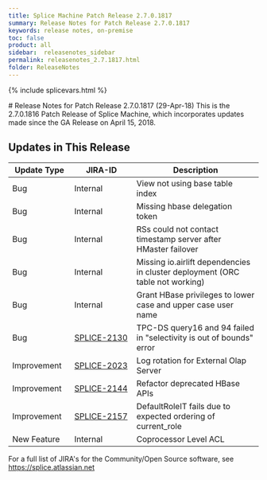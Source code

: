 ```yaml
---
title: Splice Machine Patch Release 2.7.0.1817
summary: Release Notes for Patch Release 2.7.0.1817
keywords: release notes, on-premise
toc: false
product: all
sidebar:  releasenotes_sidebar
permalink: releasenotes_2.7.1817.html
folder: ReleaseNotes
---
```

{% include splicevars.html %}
<section>
<div class="TopicContent" data-swiftype-index="true" markdown="1">
# Release Notes for Patch Release 2.7.0.1817 (29-Apr-18)
This is the 2.7.0.1816 Patch Release of Splice Machine, which incorporates updates made since the GA Release on April 15, 2018.

## Updates in This Release
<table>
    <col width="125px" />
    <col width="125px" />
    <col />
    <thead>
        <tr>
            <th>Update Type</th>
            <th>JIRA-ID</th>
            <th>Description</th>
        </tr>
    </thead>
    <tbody>
        <tr>
            <td>Bug</td>
            <td>Internal</td>
            <td>View not using base table index</td>
        </tr>
        <tr>
            <td>Bug</td>
            <td>Internal</td>
            <td>Missing hbase delegation token</td>
        </tr>
        <tr>
            <td>Bug</td>
            <td>Internal</td>
            <td>RSs could not contact timestamp server after HMaster failover</td>
        </tr>
        <tr>
            <td>Bug</td>
            <td>Internal</td>
            <td>Missing io.airlift dependencies in cluster deployment (ORC table not working)</td>
        </tr>
        <tr>
            <td>Bug</td>
            <td>Internal</td>
            <td>Grant HBase privileges to lower case and upper case user name</td>
        </tr>
        <tr>
            <td>Bug</td>
            <td><a href="https://splice.atlassian.net/browse/SPLICE-2130" target="_blank">SPLICE-2130</a></td>
            <td>TPC-DS query16 and 94 failed in "selectivity is out of bounds" error</td>
        </tr>
        <tr>
            <td>Improvement</td>
            <td><a href="https://splice.atlassian.net/browse/SPLICE-2023" target="_blank">SPLICE-2023</a></td>
            <td>Log rotation for External Olap Server</td>
        </tr>
        <tr>
            <td>Improvement</td>
            <td><a href="https://splice.atlassian.net/browse/SPLICE-2144" target="_blank">SPLICE-2144</a></td>
            <td>Refactor deprecated HBase APIs</td>
        </tr>
        <tr>
            <td>Improvement</td>
            <td><a href="https://splice.atlassian.net/browse/SPLICE-2157" target="_blank">SPLICE-2157</a></td>
            <td>DefaultRoleIT fails due to expected ordering of current_role</td>
        </tr>
        <tr>
            <td>New Feature</td>
            <td>Internal</td>
            <td>Coprocessor Level ACL</td>
        </tr>
    </tbody>
</table>

For a full list of JIRA's for the Community/Open Source software, see <https://splice.atlassian.net>

</div>
</section>
